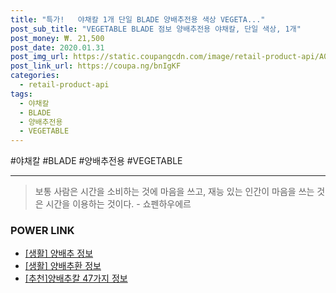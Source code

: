 ```yaml
--- 
title: "특가!   야채칼 1개 단일 BLADE 양배추전용 색상 VEGETA..." 
post_sub_title: "VEGETABLE BLADE 점보 양배추전용 야채칼, 단일 색상, 1개" 
post_money: ₩. 21,500 
post_date: 2020.01.31 
post_img_url: https://static.coupangcdn.com/image/retail-product-api/A00123514/7506/13316/main/d06c228b25d025e4a36f2ec331a9999e7839c36c93687eb843df5be09d43b9e1.jpg 
post_link_url: https://coupa.ng/bnIgKF 
categories: 
  - retail-product-api 
tags: 
  - 야채칼 
  - BLADE 
  - 양배추전용 
  - VEGETABLE 
--- 
```

  #야채칼 #BLADE #양배추전용 #VEGETABLE 
<hr> 

> 보통 사람은 시간을 소비하는 것에 마음을 쓰고, 재능 있는 인간이 마음을 쓰는 것은 시간을 이용하는 것이다. - 쇼펜하우에르 


### POWER LINK

* <a href="https://blog.naver.com/fash111/221768569300" target="_blank"> [생활] 양배추 정보 </a>
* <a href="https://blog.naver.com/santokki14/221766334085" target="_blank"> [생활] 양배추환 정보 </a>
* <a href="https://blog.naver.com/fasyy4321/221790951055" target="_blank">[추천]양배추칼 47가지 정보</a>
